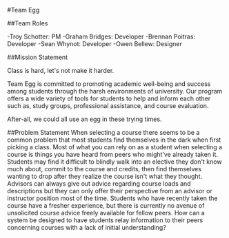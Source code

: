 #Team Egg

##Team Roles

-Troy Schotter: PM
-Graham Bridges: Developer
-Brennan Poitras: Developer
-Sean Whynot: Developer
-Owen Bellew: Designer

##Mission Statement

Class is hard, let's not make it harder.

Team Egg is committed to promoting academic well-being and success among students through the harsh environments of university. 
Our program offers a wide variety of tools for students to help and inform each other such as, study groups, professional assistance, and course evaluation.

After-all, we could all use an egg in these trying times.


##Problem Statement
When selecting a course there seems to be a common problem that most students find themselves in the dark when first picking a class. Most of what you can rely on as a student when selecting a course is things you have heard from peers who might’ve already taken it. Students may find it difficult to blindly walk into an elective they don't know much about, commit to the course and credits, then find themselves wanting to drop after they realize the course isn't what they thought. 
Advisors can always give out advice regarding course loads and descriptions but they can only offer their perspective from an advisor or instructor position most of the time. Students who have recently taken the course have a fresher experience, but there is currently no avenue of unsolicited course advice freely available for fellow peers. How can a system be designed to have students relay information to their peers concerning courses with a lack of initial understanding?
